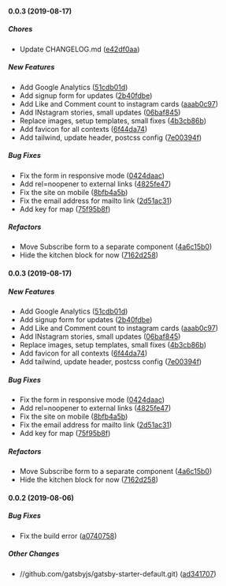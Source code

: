 #### 0.0.3 (2019-08-17)

##### Chores

* Update CHANGELOG.md ([e42df0aa](https://github.com/CornerProjectAles/cpa-site/commit/e42df0aa03c06aa9d87e4b4ccc2cfbcd481101ee))

##### New Features

* Add Google Analytics ([51cdb01d](https://github.com/CornerProjectAles/cpa-site/commit/51cdb01dde0ced2c3cb4a22c01053f180c3eeb2c))
* Add signup form for updates ([2b40fdbe](https://github.com/CornerProjectAles/cpa-site/commit/2b40fdbe2c3c0efa6c52fa11f5060d78967018f6))
* Add Like and Comment count to instagram cards ([aaab0c97](https://github.com/CornerProjectAles/cpa-site/commit/aaab0c976d6302155520b4e387ce0d82143f5d5d))
* Add INstagram stories, small updates ([06baf845](https://github.com/CornerProjectAles/cpa-site/commit/06baf8455e37e5ddafb1042f1def035cc1cd2f8f))
* Replace images, setup templates, small fixes ([4b3cb86b](https://github.com/CornerProjectAles/cpa-site/commit/4b3cb86bbcaeb1dabc1c5e817a1ad352d67c2c89))
* Add favicon for all contexts ([6f44da74](https://github.com/CornerProjectAles/cpa-site/commit/6f44da749bf7dd65af9a541dca18bece670b66d8))
* Add tailwind, update header, postcss config ([7e00394f](https://github.com/CornerProjectAles/cpa-site/commit/7e00394f9a18b9957f67f0993b073a71ebb9a62b))

##### Bug Fixes

* Fix the form in responsive mode ([0424daac](https://github.com/CornerProjectAles/cpa-site/commit/0424daac9234261d0b3e0d19ef842bdcddaa730d))
* Add rel=noopener to external links ([4825fe47](https://github.com/CornerProjectAles/cpa-site/commit/4825fe47cafa1a9ba2d1f137fdadfbd4d0563f06))
* Fix the site on mobile ([8bfb4a5b](https://github.com/CornerProjectAles/cpa-site/commit/8bfb4a5b89c8d7d151a4d77334440745ded1c3c5))
* Fix the email address for mailto link ([2d51ac31](https://github.com/CornerProjectAles/cpa-site/commit/2d51ac31be335e235890f270f8c1be5a1bfc3e5f))
* Add key for map ([75f95b8f](https://github.com/CornerProjectAles/cpa-site/commit/75f95b8f94c8cc227019c47c1b7fcb6f93455627))

##### Refactors

* Move Subscribe form to a separate component ([4a6c15b0](https://github.com/CornerProjectAles/cpa-site/commit/4a6c15b07121dab575926baf3f554cbea805db94))
* Hide the kitchen block for now ([7162d258](https://github.com/CornerProjectAles/cpa-site/commit/7162d2581fedceaab4b333c797140819b37962e6))

#### 0.0.3 (2019-08-17)

##### New Features

* Add Google Analytics ([51cdb01d](https://github.com/CornerProjectAles/cpa-site/commit/51cdb01dde0ced2c3cb4a22c01053f180c3eeb2c))
* Add signup form for updates ([2b40fdbe](https://github.com/CornerProjectAles/cpa-site/commit/2b40fdbe2c3c0efa6c52fa11f5060d78967018f6))
* Add Like and Comment count to instagram cards ([aaab0c97](https://github.com/CornerProjectAles/cpa-site/commit/aaab0c976d6302155520b4e387ce0d82143f5d5d))
* Add INstagram stories, small updates ([06baf845](https://github.com/CornerProjectAles/cpa-site/commit/06baf8455e37e5ddafb1042f1def035cc1cd2f8f))
* Replace images, setup templates, small fixes ([4b3cb86b](https://github.com/CornerProjectAles/cpa-site/commit/4b3cb86bbcaeb1dabc1c5e817a1ad352d67c2c89))
* Add favicon for all contexts ([6f44da74](https://github.com/CornerProjectAles/cpa-site/commit/6f44da749bf7dd65af9a541dca18bece670b66d8))
* Add tailwind, update header, postcss config ([7e00394f](https://github.com/CornerProjectAles/cpa-site/commit/7e00394f9a18b9957f67f0993b073a71ebb9a62b))

##### Bug Fixes

* Fix the form in responsive mode ([0424daac](https://github.com/CornerProjectAles/cpa-site/commit/0424daac9234261d0b3e0d19ef842bdcddaa730d))
* Add rel=noopener to external links ([4825fe47](https://github.com/CornerProjectAles/cpa-site/commit/4825fe47cafa1a9ba2d1f137fdadfbd4d0563f06))
* Fix the site on mobile ([8bfb4a5b](https://github.com/CornerProjectAles/cpa-site/commit/8bfb4a5b89c8d7d151a4d77334440745ded1c3c5))
* Fix the email address for mailto link ([2d51ac31](https://github.com/CornerProjectAles/cpa-site/commit/2d51ac31be335e235890f270f8c1be5a1bfc3e5f))
* Add key for map ([75f95b8f](https://github.com/CornerProjectAles/cpa-site/commit/75f95b8f94c8cc227019c47c1b7fcb6f93455627))

##### Refactors

* Move Subscribe form to a separate component ([4a6c15b0](https://github.com/CornerProjectAles/cpa-site/commit/4a6c15b07121dab575926baf3f554cbea805db94))
* Hide the kitchen block for now ([7162d258](https://github.com/CornerProjectAles/cpa-site/commit/7162d2581fedceaab4b333c797140819b37962e6))

#### 0.0.2 (2019-08-06)

##### Bug Fixes

* Fix the build error ([a0740758](https://github.com/CornerProjectAles/cpa-site/commit/a0740758593fc115efbdfe6ebdfb6b767e503e86))

##### Other Changes

* //github.com/gatsbyjs/gatsby-starter-default.git) ([ad341707](https://github.com/CornerProjectAles/cpa-site/commit/ad341707f5c17588750260bb0a7892609d7be609))


